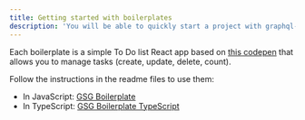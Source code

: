 ```yaml
---
title: Getting started with boilerplates
description: 'You will be able to quickly start a project with graphql-sequelize-generator using these two boilerplates.'
---
```


Each boilerplate is a simple To Do list React app based on [this codepen](https://codepen.io/karlomajer/pen/rvyyvV) that allows you to manage tasks (create, update, delete, count).

Follow the instructions in the readme files to use them:

- In JavaScript: [GSG Boilerplate](https://github.com/teamstarter/gsg-boilerplate)
- In TypeScript: [GSG Boilerplate TypeScript](https://github.com/teamstarter/gsg-boilerplate-typescript)
